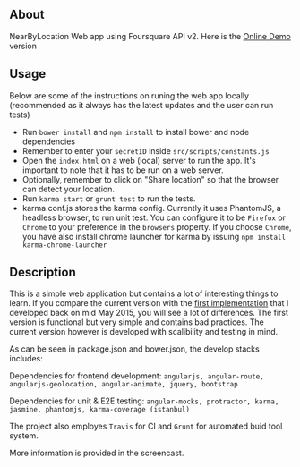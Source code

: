 ## About
NearByLocation Web app using Foursquare API v2. 
Here is the [Online Demo](http://www.codingisloving.com/WEBAPPS/nearbylocationwebapp/index.html#/) version

## Usage
Below are some of the instructions on runing the web app locally (recommended as it always has the latest updates and the user can run tests)

* Run `bower install` and `npm install` to install bower and node dependencies 
* Remember to enter your `secretID` inside `src/scripts/constants.js`
* Open the `index.html` on a web (local) server to run the app. It's important to note that it has to be run on a web server. 
* Optionally, remember to click on "Share location" so that the browser can detect your location.
* Run `karma start` or `grunt test` to run the tests.
* karma.conf.js stores the karma config. Currently it uses PhantomJS, a headless browser, to run unit test. You can configure it to be `Firefox` or `Chrome` to your preference in the `browsers` property. If you choose `Chrome`, you have also install chrome launcher for karma by issuing `npm install karma-chrome-launcher`

## Description
This is a simple web application but contains a lot of interesting things to learn. If you compare the current version with the [first implementation](https://github.com/vinhnghi223/nLocationApp/tree/828b168154d3e21b8385b74471b95ae79a4a8055) that I developed back on mid May 2015, you will see a lot of differences. The first version is functional but very simple and contains bad practices. The current version however is developed with scalibility and testing in mind.

As can be seen in package.json and bower.json, the develop stacks includes: 

Dependencies for frontend development:
`angularjs, angular-route, angularjs-geolocation, angular-animate, jquery, bootstrap`

Dependencies for unit & E2E testing:
`angular-mocks, protractor, karma, jasmine, phantomjs, karma-coverage (istanbul)`

The project also employes `Travis` for CI and `Grunt` for automated buid tool system.

More information is provided in the screencast.